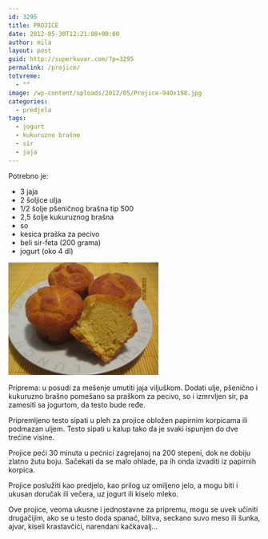```yaml
---
id: 3295
title: PROJICE
date: 2012-05-30T12:21:08+00:00
author: mila
layout: post
guid: http://superkuvar.com/?p=3295
permalink: /projice/
totvreme:
  - ""
image: /wp-content/uploads/2012/05/Projice-940x198.jpg
categories:
  - predjela
tags:
  - jogurt
  - kukuruzno brašno
  - sir
  - jaja
---
```

Potrebno je:

  * 3 jaja
  * 2 šoljice ulja
  * 1/2 šolje pšeničnog brašna tip 500
  * 2,5 šolje kukuruznog brašna
  * so
  * kesica praška za pecivo
  * beli sir-feta (200 grama)
  * jogurt (oko 4 dl)

<img class="alignnone size-medium wp-image-3296" title="Projice" src="/wp-content/uploads/2012/05/Projice-300x225.jpg" alt="" width="300" height="225" /> 

Priprema: u posudi za mešenje umutiti jaja viljuškom. Dodati ulje, pšenično i kukuruzno brašno pomešano sa praškom za pecivo, so i izmrvljen sir, pa zamesiti sa jogurtom, da testo bude ređe.

Pripremljeno testo sipati u pleh za projice obložen papirnim korpicama ili podmazan uljem. Testo sipati u kalup tako da je svaki ispunjen do dve trećine visine.

Projice peći 30 minuta u pećnici zagrejanoj na 200 stepeni, dok ne dobiju zlatno žutu boju. Sačekati da se malo ohlade, pa ih onda izvaditi iz papirnih korpica.

Projice poslužiti kao predjelo, kao prilog uz omiljeno jelo, a mogu biti i ukusan doručak ili večera, uz jogurt ili kiselo mleko.

Ove projice, veoma ukusne i jednostavne za pripremu, mogu se uvek učiniti drugačijim, ako se u testo doda spanać, blitva, seckano suvo meso ili šunka, ajvar, kiseli krastavčići, narendani kačkavalj&#8230;